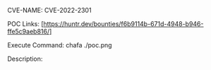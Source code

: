 CVE-NAME: CVE-2022-2301

POC Links: [https://huntr.dev/bounties/f6b9114b-671d-4948-b946-ffe5c9aeb816/]

Execute Command:
chafa ./poc.png

Description:


